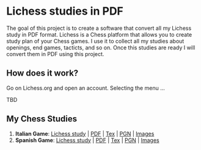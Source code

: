 # Lichess studies in PDF

The goal of this project is to create a software that convert all my Lichess study in PDF format. Lichess is a Chess platform that allows you to create study plan of your Chess games. I use it to collect all my studies about openings, end games, tacticts, and so on.
Once this studies are ready I will convert them in PDF using this project.

## How does it work?

Go on Lichess.org and open an account. Selecting the menu ...

TBD

## My Chess Studies

1. **Italian Game**: [Lichess study](https://lichess.org/study/tVbAc09e) | [PDF](studies/italian_game.pdf) | [Tex](studies/italian_game.tex) | [PGN](studies/italian_game.pgn) | [Images](studies/italian_game)
2. **Spanish Game**: [Lichess study](https://lichess.org/study/Ohj6JSCi) | [PDF](studies/spanish_game.pdf) | [Tex](studies/spanish_game.tex) | [PGN](studies/spanish.pgn) | [Images](studies/spanish_game)
